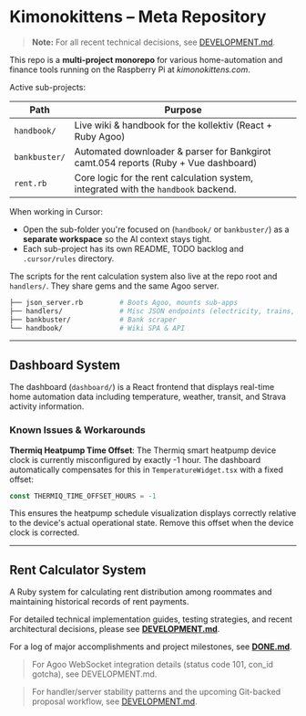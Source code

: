 # Kimonokittens – Meta Repository

> **Note:** For all recent technical decisions, see [DEVELOPMENT.md](DEVELOPMENT.md).

This repo is a **multi-project monorepo** for various home-automation and finance tools running on the Raspberry Pi at _kimonokittens.com_.

Active sub-projects:

| Path | Purpose |
|------|---------|
| `handbook/` | Live wiki & handbook for the kollektiv (React + Ruby Agoo) |
| `bankbuster/`| Automated downloader & parser for Bankgirot camt.054 reports (Ruby + Vue dashboard) |
| `rent.rb`   | Core logic for the rent calculation system, integrated with the `handbook` backend. |


When working in Cursor:

* Open the sub-folder you're focused on (`handbook/` or `bankbuster/`) as a **separate workspace** so the AI context stays tight.
* Each sub-project has its own README, TODO backlog and `.cursor/rules` directory.

The scripts for the rent calculation system also live at the repo root and `handlers/`. They share gems and the same Agoo server.

```bash
├── json_server.rb         # Boots Agoo, mounts sub-apps
├── handlers/              # Misc JSON endpoints (electricity, trains, rent, etc.)
├── bankbuster/            # Bank scraper
└── handbook/              # Wiki SPA & API
```

---

## Dashboard System

The dashboard (`dashboard/`) is a React frontend that displays real-time home automation data including temperature, weather, transit, and Strava activity information.

### Known Issues & Workarounds

**Thermiq Heatpump Time Offset**: The Thermiq smart heatpump device clock is currently misconfigured by exactly -1 hour. The dashboard automatically compensates for this in `TemperatureWidget.tsx` with a fixed offset:

```typescript
const THERMIQ_TIME_OFFSET_HOURS = -1
```

This ensures the heatpump schedule visualization displays correctly relative to the device's actual operational state. Remove this offset when the device clock is corrected.

---

## Rent Calculator System

A Ruby system for calculating rent distribution among roommates and maintaining historical records of rent payments.

For detailed technical implementation guides, testing strategies, and recent architectural decisions, please see [**DEVELOPMENT.md**](DEVELOPMENT.md).

For a log of major accomplishments and project milestones, see [**DONE.md**](DONE.md).

> For Agoo WebSocket integration details (status code 101, con_id gotcha), see DEVELOPMENT.md.

> For handler/server stability patterns and the upcoming Git-backed proposal workflow, see [DEVELOPMENT.md](DEVELOPMENT.md).
